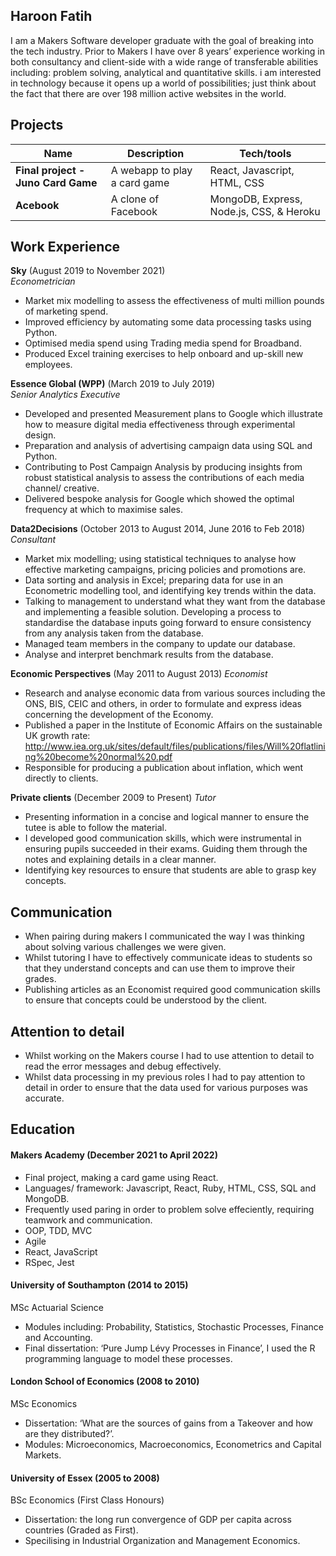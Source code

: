 ## Haroon Fatih

I am a Makers Software developer graduate with the goal of breaking into the tech industry. Prior to Makers I have over 8 years’ experience working in both consultancy and client-side with a wide range of transferable abilities including: problem solving, analytical and quantitative skills. i am interested in technology because it opens up a world of possibilities; just think about the fact that there are over 198 million active websites in the world.

## Projects

| Name                         | Description       | Tech/tools        |
| ---------------------------- | ----------------- | ----------------- |
| **Final project - Juno Card Game** | A webapp to play a card game | React, Javascript, HTML, CSS |
| **Acebook** | A clone of Facebook | MongoDB, Express, Node.js, CSS, & Heroku|

## Work Experience

**Sky** (August 2019 to November 2021)  
_Econometrician_

- Market mix modelling to assess the effectiveness of multi million pounds of marketing spend.
- Improved efficiency by automating some data processing tasks using Python.
- Optimised media spend using Trading media spend for Broadband.
- Produced Excel training exercises to help onboard and up-skill new employees.


**Essence Global (WPP)** (March 2019 to July 2019)  
_Senior Analytics Executive_

- Developed and presented Measurement plans to Google which illustrate how to measure digital media effectiveness through experimental design.
- Preparation and analysis of advertising campaign data using SQL and Python.
- Contributing to Post Campaign Analysis by producing insights from robust statistical analysis to assess the contributions of each media channel/ creative.
- Delivered bespoke analysis for Google which showed the optimal frequency at which to maximise sales.

**Data2Decisions** (October 2013 to August 2014, June 2016 to Feb 2018)
_Consultant_
- Market mix modelling; using statistical techniques to analyse how effective marketing campaigns, pricing policies and promotions are.
- Data sorting and analysis in Excel; preparing data for use in an Econometric modelling tool, and identifying key trends within the data.
- Talking to management to understand what they want from the database and implementing a feasible solution. Developing a process to standardise the database inputs going forward to ensure consistency from any analysis taken from the database.
- Managed team members in the company to update our database.
- Analyse and interpret benchmark results from the database.

**Economic Perspectives** (May 2011 to August 2013)
_Economist_
- Research and analyse economic data from various sources including the ONS, BIS, CEIC and others, in order to formulate and express ideas concerning the development of the Economy.
- Published a paper in the Institute of Economic Affairs on the sustainable UK growth rate:  
http://www.iea.org.uk/sites/default/files/publications/files/Will%20flatlining%20become%20normal%20.pdf
- Responsible for producing a publication about inflation, which went directly to clients.

**Private clients** (December 2009 to Present)
_Tutor_
- Presenting information in a concise and logical manner to ensure the tutee is able to follow the material.
- I developed good communication skills, which were instrumental in ensuring pupils succeeded in their exams. Guiding them through the notes and explaining details in a clear manner.
- Identifying key resources to ensure that students are able to grasp key concepts.

## Communication

- When pairing during makers I communicated the way I was thinking about solving various challenges we were given.
- Whilst tutoring I have to effectively communicate ideas to students so that they understand concepts and can use them to improve their grades.
- Publishing articles as an Economist required good communication skills to ensure that concepts could be understood by the client.

## Attention to detail
- Whilst working on the Makers course I had to use attention to detail to read the error messages and debug effectively.
- Whilst data processing in my previous roles I had to pay attention to detail in order to ensure that the data used for various purposes was accurate.

## Education

#### Makers Academy (December 2021 to April 2022)
- Final project, making a card game using React.
- Languages/ framework: Javascript, React, Ruby, HTML, CSS, SQL and MongoDB.
- Frequently used paring in order to problem solve effeciently, requiring teamwork and communication.
- OOP, TDD, MVC
- Agile
- React, JavaScript
- RSpec, Jest

#### University of Southampton (2014 to 2015)
MSc Actuarial Science
- Modules including: Probability, Statistics, Stochastic Processes, Finance and Accounting.
- Final dissertation: ‘Pure Jump Lévy Processes in Finance’, I used the R programming language to model these processes.

#### London School of Economics (2008 to 2010)
MSc Economics
- Dissertation: ‘What are the sources of gains from a Takeover and how are they distributed?’.
- Modules:  Microeconomics, Macroeconomics, Econometrics and Capital Markets.

#### University of Essex (2005 to 2008)
BSc Economics (First Class Honours)
- Dissertation: the long run convergence of GDP per capita across countries (Graded as First).
- Specilising in Industrial Organization and Management Economics.
